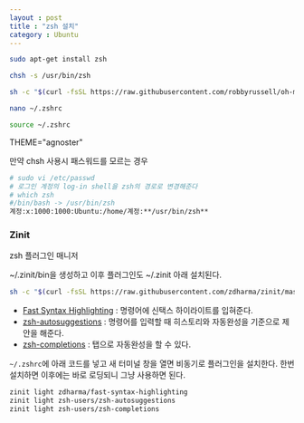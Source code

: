 ```yaml
---
layout : post
title : "zsh 설치"
category : Ubuntu
---
```


```bash
sudo apt-get install zsh

chsh -s /usr/bin/zsh

sh -c "$(curl -fsSL https://raw.githubusercontent.com/robbyrussell/oh-my-zsh/master/tools/install.sh)"

nano ~/.zshrc

source ~/.zshrc

```

THEME="agnoster"

만약 chsh 사용시 패스워드를 모르는 경우

```bash
# sudo vi /etc/passwd
# 로그인 계정의 log-in shell을 zsh의 경로로 변경해준다
# which zsh
#/bin/bash -> /usr/bin/zsh
계정:x:1000:1000:Ubuntu:/home/계정:**/usr/bin/zsh**
```

### Zinit

zsh 플러그인 매니저

~/.zinit/bin을 생성하고 이후 플러그인도 ~/.zinit 아래 설치된다.

```bash
sh -c "$(curl -fsSL https://raw.githubusercontent.com/zdharma/zinit/master/doc/install.sh)"
```

- [Fast Syntax Highlighting](https://github.com/zdharma/fast-syntax-highlighting) : 명령어에 신택스 하이라이트를 입혀준다.
- [zsh-autosuggestions](https://github.com/zsh-users/zsh-autosuggestions) : 명령어를 입력할 때 히스토리와 자동완성을 기준으로 제안을 해준다.
- [zsh-completions](https://github.com/zsh-users/zsh-completions) : 탭으로 자동완성을 할 수 있다.

`~/.zshrc`에 아래 코드를 넣고 새 터미널 창을 열면 비동기로 플러그인을 설치한다. 한번 설치하면 이후에는 바로 로딩되니 그냥 사용하면 된다.

```bash
zinit light zdharma/fast-syntax-highlighting
zinit light zsh-users/zsh-autosuggestions
zinit light zsh-users/zsh-completions
```

